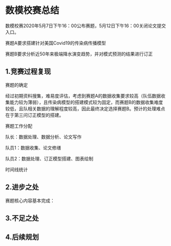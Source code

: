 # 数模校赛总结

数模校赛2020年5月7日下午16：00公布赛题，5月12日下午16：00关闭论文提交入口。

赛题A要求搭建针对美国Covid19的传染病传播模型

赛题B要求分析近50年来极端降水演变趋势，并对模式预测的结果进行订正

## 1.竞赛过程复现

赛题的确定

经过初期资料搜集，难易度评估，考虑到赛题A的数据收集要求较高（队伍数据收集能力较为薄弱），且传染病模型的搭建模式较为固定，而赛题B的数据收集难度较低，且队相关数据的理解程度较高，因此最终决定选择赛题B。预计的处理难点在于第三问订正模型的搭建。

赛题工作分配

队长：数据处理、数据分析、论文写作

队员1：数据收集、论文修缮

队员2：数据处理、订正模型搭建、图表绘制

时间线统计



## 2.进步之处

赛题核心内容基本完成：


## 3.不足之处

## 4.后续规划

